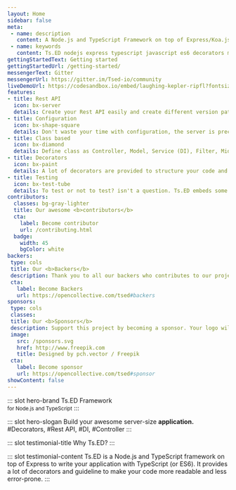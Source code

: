 ```yaml
---
layout: Home
sidebar: false
meta:
 - name: description
   content: A Node.js and TypeScript Framework on top of Express/Koa.js. Ts.ED is a framework on top of Express/Koa to write your application with TypeScript (or ES6). It provides a lot of decorators and guideline to make your code more readable and less error-prone.
 - name: keywords
   content: Ts.ED nodejs express typescript javascript es6 decorators mvc model ioc service model middleware socket.io swagger typeorm mongoose ajv
gettingStartedText: Getting started
gettingStartedUrl: /getting-started/
messengerText: Gitter
messengerUrl: https://gitter.im/Tsed-io/community
liveDemoUrl: https://codesandbox.io/embed/laughing-kepler-ripfl?fontsize=14&hidenavigation=1&theme=dark
features:
- title: Rest API
  icon: bx-server
  details: Create your Rest API easily and create different version paths of your API
- title: Configuration
  icon: bx-shape-square
  details: Don't waste your time with configuration, the server is preconfigured to start quickly!
- title: Class based
  icon: bx-diamond
  details: Define class as Controller, Model, Service (DI), Filter, Middleware, Converter etc...
- title: Decorators
  icon: bx-paint
  details: A lot of decorators are provided to structure your code and define route and method.
- title: Testing
  icon: bx-test-tube
  details: To test or not to test? isn't a question. Ts.ED embeds some features to test your code! <a href="/docs/testing.html">See more</a>
contributors:
  classes: bg-gray-lighter
  title: Our awesome <b>contributors</b>
  cta:
    label: Become contributor
    url: /contributing.html
  badge:
    width: 45
    bgColor: white
backers:
 type: cols
 title: Our <b>Backers</b>
 description: Thank you to all our backers who contributes to our project! 🙏
 cta:
   label: Become Backers
   url: https://opencollective.com/tsed#backers
sponsors:
 type: cols
 classes:
 title: Our <b>Sponsors</b>
 description: Support this project by becoming a sponsor. Your logo will show up here with a link to your website.
 image:
   src: /sponsors.svg
   href: http://www.freepik.com
   title: Designed by pch.vector / Freepik
 cta:
   label: Become sponsor
   url: https://opencollective.com/tsed#sponsor
showContent: false
---
```


::: slot hero-brand
<span class="block sm:inline mb-10 sm:mb-0 sm:text-bold text-7xl sm:text-5xl"><span class="text-blue">Ts</span>.ED</span> Framework<br/>
<small>for <a class="text-darker-gray">Node.js</a> and <a class="text-darker-gray">TypeScript</a></small>
:::        

::: slot hero-slogan
Build your awesome server-size **application.** <WordsSlider>#Decorators, #Rest API, #DI, #Controller</WordsSlider>
:::

::: slot testimonial-title
Why <span class="text-blue">Ts</span>.ED?
:::

::: slot testimonial-content
Ts.ED is a Node.js and TypeScript framework on top of Express to write your application with TypeScript (or
ES6). It provides a lot of decorators and guideline to make your code more readable and less error-prone.
:::
